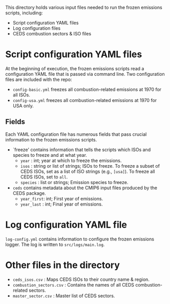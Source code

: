 This directory holds various input files needed to run the frozen emissions scripts, including:
* Script configuration YAML files
* Log configuration files
* CEDS combustion sectors & ISO files

# Script configuration YAML files
At the beginning of execution, the frozen emissions scripts read a configuration YAML file that is passed via command line. Two configuration files are included with the repo: 
* `config-basic.yml` freezes all combustion-related emissions at 1970 for all ISOs.
* `config-usa.yml` freezes all combustion-related emissions at 1970 for USA only.

## Fields
Each YAML configuration file has numerous fields that pass crucial information to the frozen emissions scripts.

* `freeze' contains information that tells the scripts which ISOs and species to freeze and at what year.
  * `year` : int; year at which to freeze the emissions.
  * `isos` : string or list of strings; ISOs to freeze. To freeze a subset of CEDS ISOs, set as a list of ISO strings (e.g., `[usa]`). To freeze all CEDS ISOs, set to `all`. 
  * `species` : list or strings; Emission species to freeze.
* `ceds` contains metadata about the CMIP6 input files produced by the CEDS package.
  * `year_first`: int; First year of emissions.
  * `year_last` : int; Final year of emissions.
  
 # Log configuration YAML file
 `log-config.yml` contains information to configure the frozen emissions logger. The log is written to `src/logs/main.log`.
  
 # Other files in the directory
 * `ceds_isos.csv` : Maps CEDS ISOs to their country name & region.
 * `combustion_sectors.csv` : Contains the names of all CEDS combustion-related sectors.
 * `master_sector.csv` : Master list of CEDS sectors.
